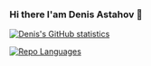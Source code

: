 ### Hi there I'am Denis Astahov 👋

<!--
**adv4000/adv4000** is a ✨ _special_ ✨ repository because its `README.md` (this file) appears on your GitHub profile.

Here are some ideas to get you started:

- 🔭 I’m currently working on ...
- 🌱 I’m currently learning ...
- 👯 I’m looking to collaborate on ...
- 🤔 I’m looking for help with ...
- 💬 Ask me about ...
- 📫 How to reach me: ...
- 😄 Pronouns: ...
- ⚡ Fun fact: ...
-->


[![Denis's GitHub statistics](https://github-readme-stats.vercel.app/api?username=adv4000&show_icons=true)](https://github.com/anuraghazra/github-readme-stats)

[![Repo Languages](https://github-readme-stats.vercel.app/api/top-langs/?username=adv4000&layout=compact)](https://github.com/anuraghazra/github-readme-stats)
